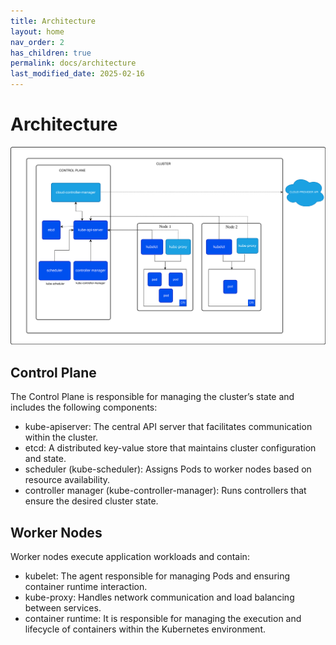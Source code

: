```yaml
---
title: Architecture
layout: home
nav_order: 2
has_children: true
permalink: docs/architecture
last_modified_date: 2025-02-16
---
```

# Architecture

![architecture](/assets/images/001architecture/kubernetes-cluster-architecture.svg)


## Control Plane
The Control Plane is responsible for managing the cluster’s state and includes the following components:

* kube-apiserver: The central API server that facilitates communication within the cluster.
* etcd: A distributed key-value store that maintains cluster configuration and state.
* scheduler (kube-scheduler): Assigns Pods to worker nodes based on resource availability.
* controller manager (kube-controller-manager): Runs controllers that ensure the desired cluster state.

## Worker Nodes
Worker nodes execute application workloads and contain:

* kubelet: The agent responsible for managing Pods and ensuring container runtime interaction.
* kube-proxy: Handles network communication and load balancing between services.
* container runtime: It is responsible for managing the execution and lifecycle of containers within the Kubernetes environment.
